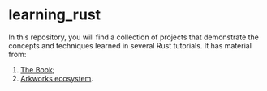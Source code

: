 # learning_rust

In this repository, you will find a collection of projects that demonstrate the concepts and techniques learned in several Rust tutorials. It has material
from:

1. [The Book](https://doc.rust-lang.org/book/);
2. [Arkworks ecosystem](https://github.com/arkworks-rs).
